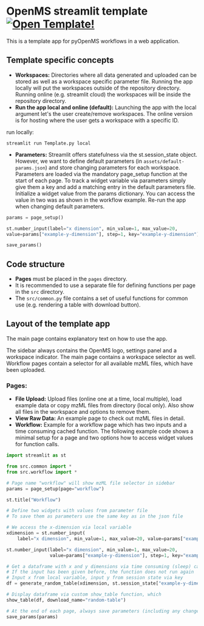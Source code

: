 # OpenMS streamlit template [![Open Template!](https://static.streamlit.io/badges/streamlit_badge_black_white.svg)](https://openms-template.streamlit.app/)

This is a template app for pyOpenMS workflows in a web application.

## Template specific concepts

- **Workspaces:** Directories where all data generated and uploaded can be stored as well as a workspace specific parameter file.
Running the app locally will put the workspaces outside of the repository directory. Running online (e.g. streamlit cloud) the workspaces will be inside the repository directory.
- **Run the app local and online (default):** Launching the app with the local argument let's the user create/remove workspaces. The online version is for hosting where the user gets a workspace with a specific ID.

run locally:

`streamlit run Template.py local`

- **Parameters:** Streamlit offers statefulness via the st.session_state object. However, we want to define default parameters (in `assets/default-params.json`) and store changing parameters for each workspace. Parameters are loaded via the mandatory page_setup function at the start of each page. To track a widget variable via parameters simply give them a key and add a matching entry in the default parameters file. Initialize a widget value from the params dictionary. You can access the value in two was as shown in the workflow example. Re-run the app when changing default parameters.

```python
params = page_setup()

st.number_input(label="x dimension", min_value=1, max_value=20,
value=params["example-y-dimension"], step=1, key="example-y-dimension")

save_params()
```


## Code structure

- **Pages** must be placed in the `pages` directory.
- It is recommended to use a separate file for defining functions per page in the `src` directory.
- The `src/common.py` file contains a set of useful functions for common use (e.g. rendering a table with download button).

## Layout of the template app

The main page contains explanatory text on how to use the app.

The sidebar always contains the OpenMS logo, settings panel and a workspace indicator. The main page contains a workspace selector as well.
Workflow pages contain a selector for all available mzML files, which have been uploaded.

### Pages:

- **File Upload:** Upload files (online one at a time, local multiple), load example data or copy mzML files from directory (local only). Also show all files in the workspace and options to remove them.
- **View Raw Data:** An example page to check out mzML files in detail.
- **Workflow:** Example for a workflow page which has two inputs and a time consuming cached function. The following example code shows a minimal setup for a page and two options how to access widget values for function calls.

```python
import streamlit as st

from src.common import *
from src.workflow import *

# Page name "workflow" will show mzML file selector in sidebar
params = page_setup(page="workflow")

st.title("Workflow")

# Define two widgets with values from parameter file
# To save them as parameters use the same key as in the json file

# We access the x-dimension via local variable
xdimension = st.number_input(
    label="x dimension", min_value=1, max_value=20, value=params["example-x-dimension"], step=1, key="example-x-dimension")

st.number_input(label="x dimension", min_value=1, max_value=20,
                value=params["example-y-dimension"], step=1, key="example-y-dimension")

# Get a dataframe with x and y dimensions via time consuming (sleep) cached function
# If the input has been given before, the function does not run again
# Input x from local variable, input y from session state via key
df = generate_random_table(xdimension, st.session_state["example-y-dimension"])

# Display dataframe via custom show_table function, which
show_table(df, download_name="random-table")

# At the end of each page, always save parameters (including any changes via widgets with key)
save_params(params)
```
